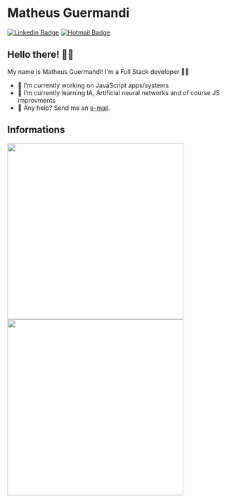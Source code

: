 # Matheus Guermandi

[![Linkedin Badge](https://img.shields.io/badge/-LinkedIn-blue?style=flat&logo=LinkedIn&logoColor=white)](https://www.linkedin.com/in/matheus-guermandi-ribeiro-85354a156/)
[![Hotmail Badge](https://img.shields.io/badge/-Hotmail-0078D4?style=flat-square&logo=microsoft-outlook&logoColor=white&link=mailto:matheus_guermandi@hotmail.com)](mailto:matheus_guermandi@hotmail.com)

## Hello there! ✌🏻

My name is Matheus Guermandi! I'm a Full Stack developer 👨‍💻

- 🔭 I’m currently working on JavaScript apps/systems
- 🌱 I’m currently learning IA, Artificial neural networks and of course JS improvments
- 📩 Any help? Send me an [e-mail](mailto:matheus_guermandi@hotmail.com).

## Informations

<img width="400px" align="left" src="https://github-readme-stats.vercel.app/api?username=matheusguermandi&theme=default"/>
<img width="400px" align="left" src="https://github-readme-stats.vercel.app/api/top-langs/?username=matheusguermandi&hide=html&layout=compact&theme=default"/>

